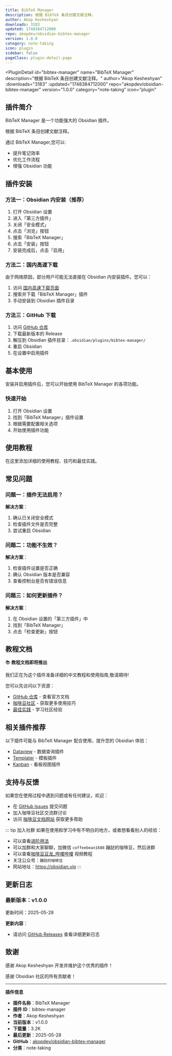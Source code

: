 ```yaml
---
title: BibTeX Manager
description: 根据 BibTeX 条目创建文献注释。
author: Akop Kesheshyan
downloads: 3183
updated: 1748384712000
repo: akopdev/obsidian-bibtex-manager
version: 1.0.0
category: note-taking
icon: plugin
sidebar: false
pageClass: plugin-detail-page
---
```


<PluginDetail
  id="bibtex-manager"
  name="BibTeX Manager"
  description="根据 BibTeX 条目创建文献注释。"
  author="Akop Kesheshyan"
  :downloads="3183"
  :updated="1748384712000"
  repo="akopdev/obsidian-bibtex-manager"
  version="1.0.0"
  category="note-taking"
  icon="plugin"
>

<!-- AUTO_GENERATED_START -->
## 插件简介

BibTeX Manager 是一个功能强大的 Obsidian 插件。

根据 BibTeX 条目创建文献注释。

通过 BibTeX Manager,您可以:

- 提升笔记效率
- 优化工作流程
- 增强 Obsidian 功能

<!-- AUTO_GENERATED_END -->

<!-- AUTO_GENERATED_START -->
## 插件安装

### 方法一：Obsidian 内安装（推荐）

1. 打开 Obsidian 设置
2. 进入「第三方插件」
3. 关闭「安全模式」
4. 点击「浏览」按钮
5. 搜索「BibTeX Manager」
6. 点击「安装」按钮
7. 安装完成后，点击「启用」

### 方法二：国内高速下载

由于网络原因，部分用户可能无法直接在 Obsidian 内安装插件。您可以：

1. 访问 [国内高速下载页面](/zh/documentation/obsidian-plugins-download.html)
2. 搜索并下载「BibTeX Manager」插件
3. 手动安装到 Obsidian 插件目录

### 方法三：GitHub 下载

1. 访问 [GitHub 仓库](https://github.com/akopdev/obsidian-bibtex-manager)
2. 下载最新版本的 Release
3. 解压到 Obsidian 插件目录：`.obsidian/plugins/bibtex-manager/`
4. 重启 Obsidian
5. 在设置中启用插件

## 基本使用

安装并启用插件后，您可以开始使用 BibTeX Manager 的各项功能。

### 快速开始

1. 打开 Obsidian 设置
2. 找到「BibTeX Manager」插件设置
3. 根据需要配置相关选项
4. 开始使用插件功能

<!-- AUTO_GENERATED_END -->

<!-- CUSTOM_CONTENT_START:tutorial -->
## 使用教程

在这里添加详细的使用教程、技巧和最佳实践。

<!-- CUSTOM_CONTENT_END:tutorial -->

<!-- SHARED_CONTENT_START -->
## 常见问题

### 问题一：插件无法启用？

**解决方案**：
1. 确认已关闭安全模式
2. 检查插件文件是否完整
3. 尝试重启 Obsidian

### 问题二：功能不生效？

**解决方案**：
1. 检查插件设置是否正确
2. 确认 Obsidian 版本是否兼容
3. 查看控制台是否有错误信息

### 问题三：如何更新插件？

**解决方案**：
1. 在 Obsidian 设置的「第三方插件」中
2. 找到「BibTeX Manager」
3. 点击「检查更新」按钮

## 教程文档

📚 **教程文档即将推出**

我们正在为这个插件准备详细的中文教程和使用指南,敬请期待!

您可以先访问以下资源：
- [GitHub 仓库](https://github.com/akopdev/obsidian-bibtex-manager) - 查看官方文档
- [咖啡豆社区](/zh/bases/) - 获取更多使用技巧
- [最佳实践](/zh/best-practices/) - 学习社区经验

## 相关插件推荐

以下插件可能与 BibTeX Manager 配合使用，提升您的 Obsidian 体验：

- [Dataview](/zh/plugins/dataview.html) - 数据查询插件
- [Templater](/zh/plugins/templater-obsidian.html) - 模板插件
- [Kanban](/zh/plugins/obsidian-kanban.html) - 看板视图插件

## 支持与反馈

如果您在使用过程中遇到问题或有任何建议，欢迎：

- 在 [GitHub Issues](https://github.com/akopdev/obsidian-bibtex-manager/issues) 提交问题
- 加入咖啡豆社区交流群讨论
- 访问 [咖啡豆文档网站](https://obsidian.vip) 获取更多帮助

::: tip 加入社群
如果在使用和学习中有不明白的地方，或者想看看别人的经验：
- 可以查看[进阶用法](/zh/advanced)
- 可以加群和大家聊聊，加微信 `coffeebean1688` 蹦跶的咖啡豆，然后进群
- 可以查看[咖啡豆豆龙_哔哩哔哩](https://space.bilibili.com/618777356) 视频教程
- 关注公众号：`蹦跶的咖啡豆`
- 网站地址：https://obsidian.vip
:::
<!-- SHARED_CONTENT_END -->

<!-- AUTO_GENERATED_START -->
## 更新日志

### 最新版本：v1.0.0

更新时间：2025-05-28

**更新内容**：
- 请访问 [GitHub Releases](https://github.com/akopdev/obsidian-bibtex-manager/releases) 查看详细更新日志

## 致谢

感谢 Akop Kesheshyan 开发并维护这个优秀的插件！

感谢 Obsidian 社区的所有贡献者！

---

**插件信息**
- **插件名称**：BibTeX Manager
- **插件 ID**：bibtex-manager
- **作者**：Akop Kesheshyan
- **当前版本**：v1.0.0
- **下载量**：3.2K
- **最后更新**：2025-05-28
- **GitHub**：[akopdev/obsidian-bibtex-manager](https://github.com/akopdev/obsidian-bibtex-manager)
- **分类**：note-taking
<!-- AUTO_GENERATED_END -->

</PluginDetail>

